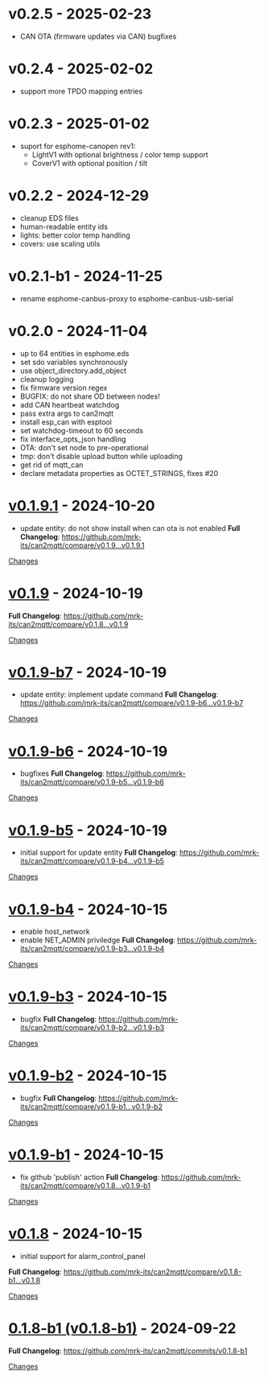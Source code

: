 # v0.2.5 - 2025-02-23
- CAN OTA (firmware updates via CAN) bugfixes

# v0.2.4 - 2025-02-02
- support more TPDO mapping entries

# v0.2.3 - 2025-01-02
- suport for esphome-canopen rev1:
  * LightV1 with optional brightness / color temp support
  * CoverV1 with optional position / tilt

# v0.2.2 - 2024-12-29
- cleanup EDS files
- human-readable entity ids
- lights: better color temp handling
- covers: use scaling utils

# v0.2.1-b1 - 2024-11-25
- rename esphome-canbus-proxy to esphome-canbus-usb-serial

# v0.2.0 - 2024-11-04
- up to 64 entities in esphome.eds
- set sdo variables synchronously
- use object_directory.add_object
- cleanup logging
- fix firmware version regex
- BUGFIX: do not share OD between nodes!
- add CAN heartbeat watchdog
- pass extra args to can2mqtt
- install esp_can with esptool
- set watchdog-timeout to 60 seconds
- fix interface_opts_json handling
- OTA: don't set node to pre-operational
- tmp: don't disable upload button while uploading
- get rid of mqtt_can
- declare metadata properties as OCTET_STRINGS, fixes #20

# [v0.1.9.1](https://github.com/mrk-its/can2mqtt/releases/tag/v0.1.9.1) - 2024-10-20

- update entity: do not show install when can ota is not enabled
**Full Changelog**: https://github.com/mrk-its/can2mqtt/compare/v0.1.9...v0.1.9.1

[Changes][v0.1.9.1]


<a id="v0.1.9"></a>
# [v0.1.9](https://github.com/mrk-its/can2mqtt/releases/tag/v0.1.9) - 2024-10-19

**Full Changelog**: https://github.com/mrk-its/can2mqtt/compare/v0.1.8...v0.1.9

[Changes][v0.1.9]


<a id="v0.1.9-b7"></a>
# [v0.1.9-b7](https://github.com/mrk-its/can2mqtt/releases/tag/v0.1.9-b7) - 2024-10-19

- update entity: implement update command
**Full Changelog**: https://github.com/mrk-its/can2mqtt/compare/v0.1.9-b6...v0.1.9-b7

[Changes][v0.1.9-b7]


<a id="v0.1.9-b6"></a>
# [v0.1.9-b6](https://github.com/mrk-its/can2mqtt/releases/tag/v0.1.9-b6) - 2024-10-19

- bugfixes
**Full Changelog**: https://github.com/mrk-its/can2mqtt/compare/v0.1.9-b5...v0.1.9-b6

[Changes][v0.1.9-b6]


<a id="v0.1.9-b5"></a>
# [v0.1.9-b5](https://github.com/mrk-its/can2mqtt/releases/tag/v0.1.9-b5) - 2024-10-19

* initial support for update entity
**Full Changelog**: https://github.com/mrk-its/can2mqtt/compare/v0.1.9-b4...v0.1.9-b5

[Changes][v0.1.9-b5]


<a id="v0.1.9-b4"></a>
# [v0.1.9-b4](https://github.com/mrk-its/can2mqtt/releases/tag/v0.1.9-b4) - 2024-10-15

* enable host_network
* enable NET_ADMIN priviledge
**Full Changelog**: https://github.com/mrk-its/can2mqtt/compare/v0.1.9-b3...v0.1.9-b4

[Changes][v0.1.9-b4]


<a id="v0.1.9-b3"></a>
# [v0.1.9-b3](https://github.com/mrk-its/can2mqtt/releases/tag/v0.1.9-b3) - 2024-10-15

* bugfix
**Full Changelog**: https://github.com/mrk-its/can2mqtt/compare/v0.1.9-b2...v0.1.9-b3

[Changes][v0.1.9-b3]


<a id="v0.1.9-b2"></a>
# [v0.1.9-b2](https://github.com/mrk-its/can2mqtt/releases/tag/v0.1.9-b2) - 2024-10-15

* bugfix
**Full Changelog**: https://github.com/mrk-its/can2mqtt/compare/v0.1.9-b1...v0.1.9-b2

[Changes][v0.1.9-b2]


<a id="v0.1.9-b1"></a>
# [v0.1.9-b1](https://github.com/mrk-its/can2mqtt/releases/tag/v0.1.9-b1) - 2024-10-15

* fix github 'publish' action
**Full Changelog**: https://github.com/mrk-its/can2mqtt/compare/v0.1.8...v0.1.9-b1

[Changes][v0.1.9-b1]


<a id="v0.1.8"></a>
# [v0.1.8](https://github.com/mrk-its/can2mqtt/releases/tag/v0.1.8) - 2024-10-15

* initial support for alarm_control_panel

**Full Changelog**: https://github.com/mrk-its/can2mqtt/compare/v0.1.8-b1...v0.1.8

[Changes][v0.1.8]


<a id="v0.1.8-b1"></a>
# [0.1.8-b1 (v0.1.8-b1)](https://github.com/mrk-its/can2mqtt/releases/tag/v0.1.8-b1) - 2024-09-22

**Full Changelog**: https://github.com/mrk-its/can2mqtt/commits/v0.1.8-b1

[Changes][v0.1.8-b1]


[v0.1.9.1]: https://github.com/mrk-its/can2mqtt/compare/v0.1.9...v0.1.9.1
[v0.1.9]: https://github.com/mrk-its/can2mqtt/compare/v0.1.9-b7...v0.1.9
[v0.1.9-b7]: https://github.com/mrk-its/can2mqtt/compare/v0.1.9-b6...v0.1.9-b7
[v0.1.9-b6]: https://github.com/mrk-its/can2mqtt/compare/v0.1.9-b5...v0.1.9-b6
[v0.1.9-b5]: https://github.com/mrk-its/can2mqtt/compare/v0.1.9-b4...v0.1.9-b5
[v0.1.9-b4]: https://github.com/mrk-its/can2mqtt/compare/v0.1.9-b3...v0.1.9-b4
[v0.1.9-b3]: https://github.com/mrk-its/can2mqtt/compare/v0.1.9-b2...v0.1.9-b3
[v0.1.9-b2]: https://github.com/mrk-its/can2mqtt/compare/v0.1.9-b1...v0.1.9-b2
[v0.1.9-b1]: https://github.com/mrk-its/can2mqtt/compare/v0.1.8...v0.1.9-b1
[v0.1.8]: https://github.com/mrk-its/can2mqtt/compare/v0.1.8-b1...v0.1.8
[v0.1.8-b1]: https://github.com/mrk-its/can2mqtt/tree/v0.1.8-b1

<!-- Generated by https://github.com/rhysd/changelog-from-release v3.8.0 -->
